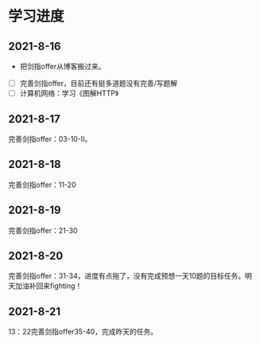 # 学习进度

## 2021-8-16

* 把剑指offer从博客搬过来。
* [ ] 完善剑指offer，目前还有挺多道题没有完善/写题解
* [ ] 计算机网络：学习《图解HTTP》

## 2021-8-17

完善剑指offer：03-10-II。

## 2021-8-18

完善剑指offer：11-20

## 2021-8-19

完善剑指offer：21-30

## 2021-8-20

完善剑指offer：31-34，进度有点拖了，没有完成预想一天10题的目标任务。明天加油补回来fighting！

## 2021-8-21

13：22完善剑指offer35-40，完成昨天的任务。



